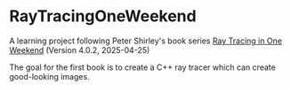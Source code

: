 # RayTracingOneWeekend

A learning project following Peter Shirley's book series [Ray Tracing in One Weekend](https://github.com/RayTracing/raytracing.github.io) (Version 4.0.2, 2025-04-25)

The goal for the first book is to create a C++ ray tracer which can create good-looking images.
